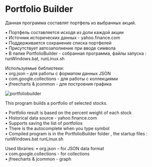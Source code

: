 # Portfolio Builder
Данная программа составлят портфель из выбранных акций.

• Портфель составляется исходя из доли каждой акции  
• Источник исторических данных - yahoo.finance.com  
• Поддерживается сохранение списка портфелей      
• Присутствует автозаполнение при вводе символа   
• В папке PortfolioBuilder - собранная программа, файлы запуска : runWindows.bat, runLinux.sh   
	
Используемые библиотеки:    
• org.json – для работы с форматом данных JSON  
• com.google.collections - для работы с коллекциями  
• jfreeсharts & jcommon - для построения графика  

![portfoliobuilder](https://cloud.githubusercontent.com/assets/13558216/20456041/2f4a66d0-ae7c-11e6-8bb4-2429b7eb5c6d.png)

This program builds a portfolio of selected stocks.

• Portfolio result is based on the percent weight of each stock   
• Historical data source - yahoo.finance.com   
• Supports saving the list of portfolios   
• There is the autocomplete when you type symbol   
• Compiled program is in the PortfolioBuilder  folder , the startup files : runWindows.bat runLinux.sh   

Used libraries: 
• org.json – for JSON data format   
• com.google.collections - for collections   
• jfreeсharts & jcommon - graph  
